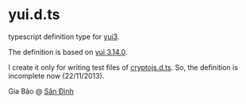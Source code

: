 # yui.d.ts

typescript definition type for [yui3](https://github.com/yui/yui3).

The definition is based on
[yui 3.14.0](https://github.com/yui/yui3/tree/release-3.14.0).

I create it only for writing test files of [cryptojs.d.ts](../cryptojs/test).
So, the definition is incomplete now (22/11/2013).

Gia Bảo @ [Sân Đình](https://sandinh.com)
